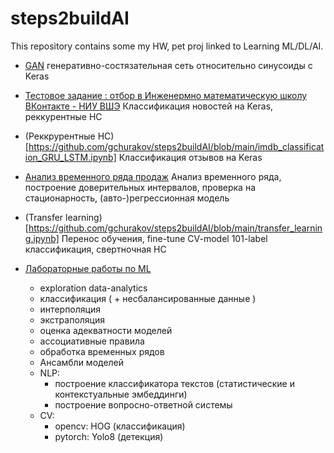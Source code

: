 # steps2buildAI
This repository contains some my HW, pet proj linked to Learning ML/DL/AI.

- [GAN](https://github.com/gchurakov/steps2buildAI/blob/main/gan_sin.ipynb)
  генеративно-состязательная сеть относительно синусоиды с Keras

- [Тестовое задание : отбор в Инженермно математическую школу ВКонтакте - НИУ ВШЭ](https://github.com/gchurakov/steps2buildAI/edit/main/README.md)
  Классификация новостей на Keras, реккурентные НС

- (Реккрурентные НС)[https://github.com/gchurakov/steps2buildAI/blob/main/imdb_classification_GRU_LSTM.ipynb]
  Классификация отзывов на Keras

- [Анализ временного ряда продаж](https://github.com/gchurakov/steps2buildAI/blob/main/sales_analisys.ipynb)
  Анализ временного ряда, построение доверительных интервалов, проверка на стационарность, (авто-)регрессионная модель

- (Transfer learning)[https://github.com/gchurakov/steps2buildAI/blob/main/transfer_learning.ipynb]
  Перенос обучения, fine-tune  CV-model 101-label классификация, свертночная  НС

- [Лабораторные работы по ML](https://github.com/gchurakov/steps2buildAI/blob/main/Machine_Learning_HSE_practices.ipynb)
  - exploration data-analytics
  - классификация ( + несбалансированные данные )
  - интерполяция
  - экстраполяция
  - оценка адекватности моделей
  - ассоциативные правила
  - обработка временных рядов
  - Ансамбли моделей
  - NLP:
    - построение классификатора текстов (статистические и контекстуальные эмбеддинги)
    - построение вопросно-ответной системы
  - CV:
    - opencv: HOG (классификация)
    - pytorch: Yolo8 (детекция)
  

